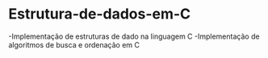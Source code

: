 # Estrutura-de-dados-em-C
-Implementação de estruturas de dado na linguagem C
-Implementação de algoritmos de busca e ordenação em C
